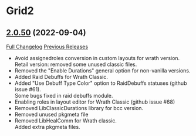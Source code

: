 # Grid2

## [2.0.50](https://github.com/michaelnpsp/Grid2/tree/2.0.50) (2022-09-04)
[Full Changelog](https://github.com/michaelnpsp/Grid2/compare/2.0.49...2.0.50) [Previous Releases](https://github.com/michaelnpsp/Grid2/releases)

- Avoid assignedroles conversion in custom layouts for wrath version.  
    Retail version: removed some unused classic files.  
- Removed the "Enable Durations" general option for non-vanilla versions.  
- Added Raid Debuffs for Wrath Classic.  
- Added "Use Debuff Type Color" option to RaidDebuffs statuses (github issue #61).  
    Some bugs fixed in raid debuffs module.  
- Enabling roles in layout editor for Wrath Classic (github issue #68)  
- Removed LibClassicDurations library for bcc version.  
- Removed unused pkgmeta file  
- Removed LibHealComm for Wrath classic.  
    Added extra pkgmeta files.  
